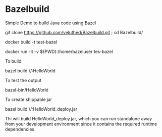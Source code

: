 # Bazelbuild
Simple Demo to build Java code using Bazel


git clone https://github.com/veluthed/Bazelbuild.git ; cd Bazelbuild/

docker build -t test-bazel

docker run -it -v ${PWD}:/home/bazeluser tes-bazel

To build 

bazel build //:HelloWorld

To test the output

bazel-bin/HelloWorld

To create shippable jar

bazel build //:HelloWorld_deploy.jar

Thi will build HelloWorld_deploy.jar, which you can run standalone away from your development environment since it contains the required runtime dependencies.
